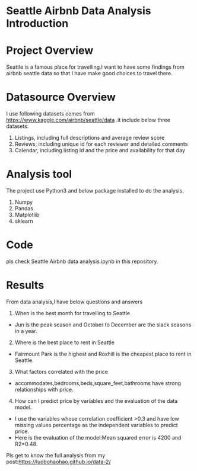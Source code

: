 # Seattle Airbnb Data Analysis Introduction
# Project Overview
Seattle is a famous place for travelling.I want to have some findings from airbnb seattle data so that I have make good choices to travel there. 


# Datasource Overview
I use following datasets comes from https://www.kaggle.com/airbnb/seattle/data .it include below three datasets:
1. Listings, including full descriptions and average review score
2. Reviews, including unique id for each reviewer and detailed comments
3. Calendar, including listing id and the price and availability for that day


# Analysis tool
The project use Python3 and below package installed to do the analysis.
1. Numpy
2. Pandas
3. Matplotlib
4. sklearn

# Code
pls check Seattle Airbnb data analysis.ipynb in this repository.


# Results
From data analysis,I have below questions and answers
1. When is the best month for travelling to Seattle
- Jun is the peak season and October to December are the slack seasons in a year.

2. Where is the best place to rent in Seattle
- Fairmount Park is the highest and Roxhill is the cheapest place to rent in Seattle.

3. What factors correlated with the price
- accommodates,bedrooms,beds,square_feet,bathrooms have strong relationships with price.

4. How can I predict price by variables and the evaluation of the data model.
- I use the variables whose correlation coefficient >0.3 and have low missing values percentage as the independent variables to predict price. 
- Here is the evaluation of the model:Mean squared error is 4200 and R2=0.48.


Pls get to know the full analysis from my post:https://luobohaohao.github.io/data-2/
